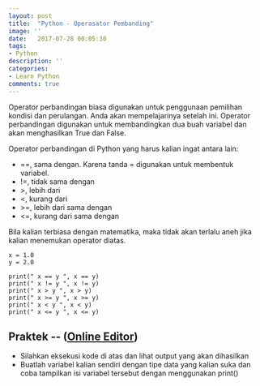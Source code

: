 ```yaml
---
layout: post
title:  "Python - Operasator Pembanding"
image: ''
date:   2017-07-28 00:05:30
tags:
- Python
description: ''
categories:
- Learn Python
comments: true
---
```


Operator perbandingan biasa digunakan untuk penggunaan pemilihan kondisi dan perulangan.
Anda akan mempelajarinya setelah ini. Operator perbandingan digunakan untuk membandingkan
dua buah variabel dan akan menghasilkan True dan False.

Operator perbandingan di Python yang harus kalian ingat antara lain:

-    ==, sama dengan. Karena tanda = digunakan untuk membentuk variabel.
-    !=, tidak sama dengan
-    \>, lebih dari
-    <, kurang dari
-    \>=, lebih dari sama dengan
-    <=, kurang dari sama dengan

Bila kalian terbiasa dengan matematika, maka tidak akan terlalu aneh jika kalian menemukan operator diatas.

```
x = 1.0
y = 2.0

print(" x == y ", x == y)
print(" x != y ", x != y)
print(" x > y ", x > y)
print(" x >= y ", x >= y)
print(" x < y ", x < y)
print(" x <= y ", x <= y)
```

## Praktek -- ([Online Editor](https://repl.it/JluY/))

- Silahkan eksekusi kode di atas dan lihat output yang akan dihasilkan
- Buatlah variabel kalian sendiri dengan tipe data yang kalian suka dan coba tampilkan isi variabel tersebut dengan menggunakan print()
